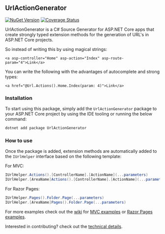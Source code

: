 ## UrlActionGenerator

[![NuGet Version](http://img.shields.io/nuget/v/UrlActionGenerator.svg?style=flat)](https://www.nuget.org/packages/UrlActionGenerator/) 
[![Coverage Status](https://coveralls.io/repos/github/sleeuwen/UrlActionGenerator/badge.svg?branch=master)](https://coveralls.io/github/sleeuwen/UrlActionGenerator?branch=master)

UrlActionGenerator is a C# Source Generator for ASP.NET Core apps that create
strongly typed extension methods for the generation of URL's in ASP.NET Core
projects.

So instead of writing this by using magical strings:
```razor
<a asp-controller="Home" asp-action="Index" asp-route-param="4">Link</a>
```

You can write the following with the advantages of autocomplete and strong types:
```razor
<a href="@Url.Actions().Home.Index(param: 4)">Link</a>
```

### Installation

To start using this package, simply add the `UrlActionGenerator` package to
your ASP.NET Core project by using the IDE tooling or running the below
command:

```bash
dotnet add package UrlActionGenerator
```

### How to use

Once the package is added, extension methods are automatically added to the
`IUrlHelper` interface based on the following template:

For MVC:
```C#
IUrlHelper.Actions().[ControllerName].[ActionName](...parameters)
IUrlHelper.[AreaName]Actions().[ControllerName].[ActionName](...parameters)
```

For Razor Pages:
```C#
IUrlHelper.Pages().Folder.Page(...parameters)
IUrlHelper.[AreaName]Pages().Folder.Page(...parameters)
```

For more examples check out the [wiki](https://github.com/sleeuwen/UrlActionGenerator/wiki)
for [MVC examples](https://github.com/sleeuwen/UrlActionGenerator/wiki/MVC-Examples)
or [Razor Pages examples](https://github.com/sleeuwen/UrlActionGenerator/wiki/Razor-Pages-Examples).

Interested in contributing? check out the [technical details](https://github.com/sleeuwen/UrlActionGenerator/wiki/How-it-works).
